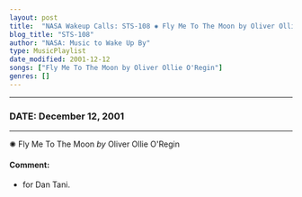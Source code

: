 ```yaml
---
layout: post
title:  "NASA Wakeup Calls: STS-108 ✺ Fly Me To The Moon by Oliver Ollie O'Regin ✦ December 12, 2001"
blog_title: "STS-108"
author: "NASA: Music to Wake Up By"
type: MusicPlaylist
date_modified: 2001-12-12
songs: ["Fly Me To The Moon by Oliver Ollie O'Regin"]
genres: []
---
```


----
### DATE: December 12, 2001
----
✺ Fly Me To The Moon *by* Oliver Ollie O'Regin  

#### Comment:
* for Dan Tani.



<br/>
<center>
	<a target="_blank"
	   href="https://twitter.com/intent/tweet?hashtags=Space,NASA,Playlist,NASAWakeupCalls,SpaceProgram&text=🚀 {{ page.author}}, '{{ page.songs.first }}' {{ page.title }}, {{ site.url }}{{ page.url }}&via=nasawakeupcalls"><i class="fab fa-twitter" title="Tweet this page" alt="Tweet this page" style="font-size: 1.3em;"></i></a>
	&nbsp; 	<i class="fas fa-user-astronaut" style="font-size: 1.5em;"></i> &nbsp;
    <a id="custom_amazon_link"
       type="amzn" search="#"
       category="popular music">
    <i class="fab fa-amazon" style="font-size: 1.3em;"></i></a>
</center>

<!-- Randomly resolve an individual entry from a song array -->
<script src="/assets/javascript/seedrandom.min.js"></script>
<script>
  var wake_me_up = ["Fly Me To The Moon by Oliver Ollie O'Regin"];
  var prng = new Math.seedrandom();
  function randomSong() {
    song = wake_me_up[Math.floor(Math.random() * wake_me_up.length)];
    var amazon_link = document.getElementById("custom_amazon_link");
    amazon_link.setAttribute("search", song);
  }
  window.onload = randomSong();
</script>
